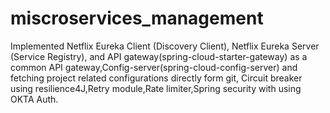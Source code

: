 # miscroservices_management
Implemented Netflix Eureka Client (Discovery Client), Netflix Eureka Server (Service Registry), and API gateway(spring-cloud-starter-gateway) as a common API gateway,Config-server(spring-cloud-config-server) and fetching project related configurations directly form git, Circuit breaker using resilience4J,Retry module,Rate limiter,Spring security with using OKTA Auth.
